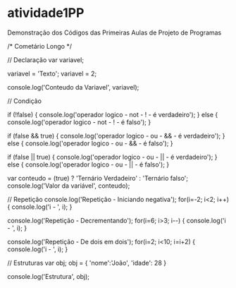# atividade1PP
Demonstração dos Códigos das Primeiras Aulas de Projeto de Programas

/* 
    Cometário Longo
*/

// Declaração
var variavel;

variavel = 'Texto';
variavel = 2;

console.log('Conteudo da Variavel', variavel);

// Condição

if (!false) {
    console.log('operador logico - not - ! - é verdadeiro');
} else {
    console.log('operador logico - not - ! - é falso');
}

if (false && true) {
    console.log('operador logico - ou - && - é verdadeiro');
} else {
    console.log('operador logico - ou - && - é falso');
}

if (false || true) {
    console.log('operador logico - ou - || - é verdadeiro');
} else {
    console.log('operador logico - ou - || - é falso');
}

var conteudo = (true) ? 'Ternário Verdadeiro' : 'Ternário falso'; 
console.log('Valor da variável', conteudo);

// Repetição
console.log('Repetição - Iniciando negativa');
for(i=-2; i<2; i++) {
    console.log('i - ', i);
}

console.log('Repetição - Decrementando');
for(i=6; i>3; i--) {
    console.log('i - ', i);
}

console.log('Repetição - De dois em dois');
for(i=2; i<10; i=i+2) {
    console.log('i - ', i);
}


// Estruturas
var obj;
obj = {
    'nome':'João',
    'idade': 28
}

console.log('Estrutura', obj);
